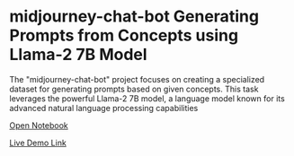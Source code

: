 # midjourney-chat-bot Generating Prompts from Concepts using Llama-2 7B Model

The "midjourney-chat-bot" project focuses on creating a specialized dataset for generating prompts based on given concepts. This task leverages the powerful Llama-2 7B model, a language model known for its advanced natural language processing capabilities

[Open Notebook](https://github.com/snowflaxGitRepo/midjourney-chat-bot/blob/main/README.ipynb)

[Live Demo Link](http://122.169.118.18:3001/)

